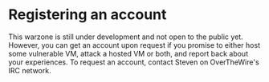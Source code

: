 Registering an account
======================

This warzone is still under development and not open to the public yet. However, you can get an account upon request
if you promise to either host some vulnerable VM, attack a hosted VM or both, and report back about your experiences.
To request an account, contact Steven on OverTheWire's IRC network.

